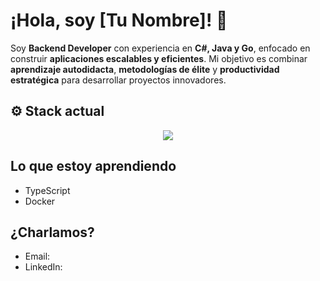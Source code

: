 # ¡Hola, soy [Tu Nombre]! 👋

Soy **Backend Developer** con experiencia en **C#, Java y Go**, enfocado en construir **aplicaciones escalables y eficientes**. Mi objetivo es combinar **aprendizaje autodidacta**, **metodologías de élite** y **productividad estratégica** para desarrollar proyectos innovadores.

## ⚙️ Stack actual

<!--tech stack icons-->
<p align="center">
  <a href="https://skillicons.dev">
    <img src="https://skillicons.dev/icons?i=git,github,cs,java,go,js,py,obsidian,idea,vscode,=14" />
  </a>
</p>

## Lo que estoy aprendiendo

- TypeScript
- Docker

## ¿Charlamos?

- Email:
- LinkedIn: 
